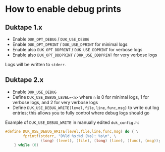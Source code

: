 # How to enable debug prints

## Duktape 1.x

- Enable `DUK_OPT_DEBUG` / `DUK_USE_DEBUG`
- Enable `DUK_OPT_DPRINT` / `DUK_USE_DPRINT` for minimal logs
- Enable also `DUK_OPT_DDPRINT` / `DUK_USE_DDPRINT` for verbose logs
- Enable also `DUK_OPT_DDDPRINT` / `DUK_USE_DDDPRINT` for very verbose logs

Logs will be written to `stderr`.

## Duktape 2.x

- Enable `DUK_USE_DEBUG`
- Define `DUK_USE_DEBUG_LEVEL=<n>` where `n` is 0 for minimal logs,
  1 for verbose logs, and 2 for very verbose logs
- Define `DUK_USE_DEBUG_WRITE(level,file,line,func,msg)` to write out log
  entries; this allows you to fully control where debug logs should go

Example of `DUK_USE_DEBUG_WRITE` in manually edited `duk_config.h`:

```c
#define DUK_USE_DEBUG_WRITE(level,file,line,func,msg) do { \
		fprintf(stderr, "D%ld %s:%d (%s): %s\n", \
		        (long) (level), (file), (long) (line), (func), (msg));
	} while (0)
```
